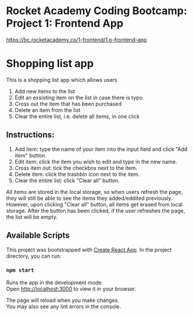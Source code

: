 # Rocket Academy Coding Bootcamp: Project 1: Frontend App

https://bc.rocketacademy.co/1-frontend/1.p-frontend-app

# Shopping list app

This is a shopping list app which allows users

1. Add new items to the list
2. Edit an exsisting item on the list in case there is typo
3. Cross out the item that has been purchased
4. Delete an item from the list
5. Clear the entire list, i.e. delete all items, in one click

## Instructions:

1. Add item: type the name of your item into the input field and click "Add item" button.
2. Edit item: click the item you wish to edit and type in the new name.
3. Cross item out: tick the checkbox next to the item.
4. Delete item: click the trashbin icon next to the item.
5. Clear the entire list: click "Clear all" button.

All items are stored in the local storage, so when users refresh the page, they will still be able to see the items they added/eddited previously.
However, upon clicking "Clear all" button, all items get erased from local storage. After the button has been clicked, if the user refreshes the page, the list will be empty.

## Available Scripts

This project was bootstrapped with [Create React App](https://github.com/facebook/create-react-app). In the project directory, you can run:

### `npm start`

Runs the app in the development mode.\
Open [http://localhost:3000](http://localhost:3000) to view it in your browser.

The page will reload when you make changes.\
You may also see any lint errors in the console.
